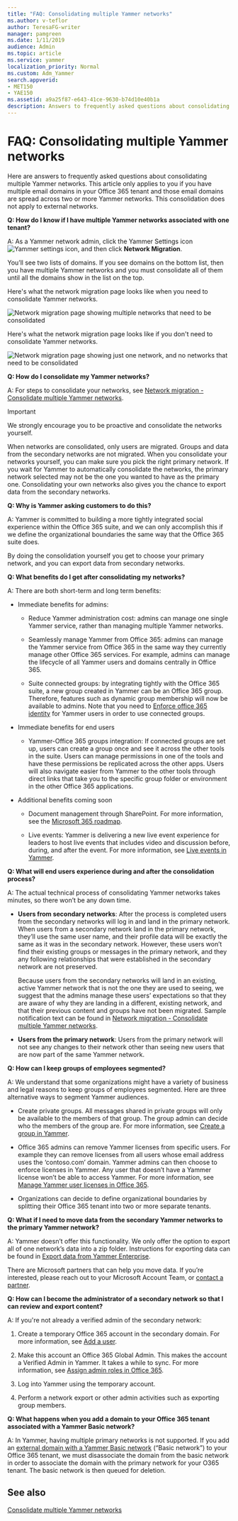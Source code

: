 ```yaml
---
title: "FAQ: Consolidating multiple Yammer networks"
ms.author: v-teflor
author: TeresaFG-writer
manager: pamgreen
ms.date: 1/11/2019
audience: Admin
ms.topic: article
ms.service: yammer
localization_priority: Normal
ms.custom: Adm_Yammer
search.appverid: 
- MET150
- YAE150
ms.assetid: a9a25f87-e643-41ce-9630-b74d10e40b1a
description: Answers to frequently asked questions about consolidating multiple Yammer networks.
---
```


# FAQ: Consolidating multiple Yammer networks

Here are answers to frequently asked questions about consolidating multiple Yammer networks. This article only applies to you if you have multiple email domains in your Office 365 tenant and those email domains are spread across two or more Yammer networks. This consolidation does not apply to external networks.

**Q: How do I know if I have multiple Yammer networks associated with one tenant?**

A: As a Yammer network admin, click the Yammer Settings icon ![Yammer settings icon](../media/9704ce70-56ce-43f7-96c6-f253b0413d40.png), and then click **Network Migration**.

You’ll see two lists of domains. If you see domains on the bottom list, then you have multiple Yammer networks and you must consolidate all of them until all the domains show in the list on the top.

Here's what the network migration page looks like when you need to consolidate Yammer networks.

![Network migration page showing multiple networks that need to be consolidated](../media/yam_needsconsolidation.png)

Here's what the network migration page looks like if you don't need to consolidate Yammer networks.

![Network migration page showing just one network, and no networks that need to be consolidated](../media/yam_consolidated.png)

**Q: How do I consolidate my Yammer networks?**

A: For steps to consolidate your networks, see [Network migration - Consolidate multiple Yammer networks](consolidate-multiple-yammer-networks.md).

> [!IMPORTANT]
> We strongly encourage you to be proactive and consolidate the networks yourself.

When networks are consolidated, only users are migrated. Groups and data from the secondary networks are not migrated. When you consolidate your networks yourself, you can make sure you pick the right primary network. If you wait for Yammer to automatically consolidate the networks, the primary network selected may not be the one you wanted to have as the primary one. Consolidating your own networks also gives you the chance to export data from the secondary networks.

**Q: Why is Yammer asking customers to do this?**  

A: Yammer is committed to building a more tightly integrated social experience within the Office 365 suite, and we can only accomplish this if we define the organizational boundaries the same way that the Office 365 suite does.

By doing the consolidation yourself you get to choose your primary network, and you can export data from secondary networks.

**Q: What benefits do I get after consolidating my networks?**  

A: There are both short-term and long term benefits:

- Immediate benefits for admins:

    - Reduce Yammer administration cost: admins can manage one single Yammer service, rather than managing multiple Yammer networks.

    - Seamlessly manage Yammer from Office 365: admins can manage the Yammer service from Office 365 in the same way they currently manage other Office 365 services. For example, admins can manage the lifecycle of all Yammer users and domains centrally in Office 365.

    - Suite connected groups: by integrating tightly with the Office 365 suite, a new group created in Yammer can be an Office 365 group. Therefore, features such as dynamic group membership will now be available to admins. Note that you need to [Enforce office 365 identity](../configure-your-yammer-network/enforce-office-365-identity.md) for Yammer users in order to use connected groups.

- Immediate benefits for end users

    - Yammer-Office 365 groups integration: If connected groups are set up, users can create a group once and see it across the other tools in the suite. Users can manage permissions in one of the tools and have these permissions be replicated across the other apps. Users will also navigate easier from Yammer to the other tools through direct links that take you to the specific group folder or environment in the other Office 365 applications.

- Additional benefits coming soon

    - Document management through SharePoint. For more information, see the [Microsoft 365 roadmap](https://go.microsoft.com/fwlink/p/?LinkId=509914).

    - Live events: Yammer is delivering a new live event experience for leaders to host live events that includes video and discussion before, during, and after the event. For more information, see [Live events in Yammer](../manage-yammer-groups/yammer-live-events.md).

**Q: What will end users experience during and after the consolidation process?**  

A: The actual technical process of consolidating Yammer networks takes minutes, so there won’t be any down time.

- **Users from secondary networks**: After the process is completed users from the secondary networks will log in and land in the primary network. When users from a secondary network land in the primary network, they’ll use the same user name, and their profile data will be exactly the same as it was in the secondary network. However, these users won’t find their existing groups or messages in the primary network, and they any following relationships that were established in the secondary network are not preserved.

    Because users from the secondary networks will land in an existing, active Yammer network that is not the one they are used to seeing, we suggest that the admins manage these users’ expectations so that they are aware of why they are landing in a different, existing network, and that their previous content and groups have not been migrated. Sample notification text can be found in [Network migration - Consolidate multiple Yammer networks](consolidate-multiple-yammer-networks.md).

- **Users from the primary network**: Users from the primary network will not see any changes to their network other than seeing new users that are now part of the same Yammer network.

**Q: How can I keep groups of employees segmented?**

A: We understand that some organizations might have a variety of business and legal reasons to keep groups of employees segmented. Here are three alternative ways to segment Yammer audiences.

- Create private groups. All messages shared in private groups will only be available to the members of that group. The group admin can decide who the members of the group are. For more information, see [Create a group in Yammer](https://support.office.com/article/create-a-group-in-yammer-b407af4f-9a58-4b12-b43e-afbb1b07c889).

- Office 365 admins can remove Yammer licenses from specific users. For example they can remove licenses from all users whose email address uses the ‘contoso.com’ domain. Yammer admins can then choose to enforce licenses in Yammer. Any user that doesn’t have a Yammer license won’t be able to access Yammer. For more information, see [Manage Yammer user licenses in Office 365](../manage-yammer-users/manage-yammer-licenses-in-office-365.md).

- Organizations can decide to define organizational boundaries by splitting their Office 365 tenant into two or more separate tenants.

**Q: What if I need to move data from the secondary Yammer networks to the primary Yammer network?**  

A: Yammer doesn’t offer this functionality. We only offer the option to export all of one network’s data into a zip folder. Instructions for exporting data can be found in [Export data from Yammer Enterprise](../manage-security-and-compliance/export-yammer-enterprise-data.md).

There are Microsoft partners that can help you move data. If you’re interested, please reach out to your Microsoft Account Team, or [contact a partner](https://products.office.com/yammer/partners).  

**Q: How can I become the administrator of a secondary network so that I can review and export content?**

A: If you're not already a verified admin of the secondary network:

1. Create a temporary Office 365 account in the secondary domain. For more information, see [Add a user](https://support.office.com/article/add-users-individually-or-in-bulk-to-office-365-admin-help-1970f7d6-03b5-442f-b385-5880b9c256ec).

2. Make this account an Office 365 Global Admin. This makes the account a Verified Admin in Yammer. It takes a while to sync. For more information, see [Assign admin roles in Office 365](https://support.office.com/article/Assign-admin-roles-in-Office-365-for-business-eac4d046-1afd-4f1a-85fc-8219c79e1504).

3. Log into Yammer using the temporary account.
  
4. Perform a network export or other admin activities such as exporting group members.

**Q: What happens when you add a domain to your Office 365 tenant associated with a Yammer Basic network?**

A: In Yammer, having multiple primary networks is not supported. If you add an [external domain with a Yammer Basic network](add-basic-domains-to-office-365.md) (“Basic network”) to your Office 365 tenant, we must disassociate the domain from the basic network in order to associate the domain with the primary network for your O365 tenant. The basic network is then queued for deletion.
  
## See also

[Consolidate multiple Yammer networks](consolidate-multiple-yammer-networks.md)

